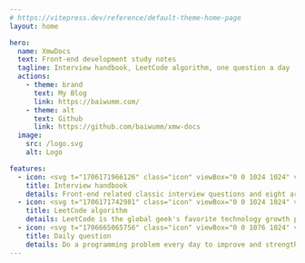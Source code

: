 ```yaml
---
# https://vitepress.dev/reference/default-theme-home-page
layout: home

hero:
  name: XmwDocs
  text: Front-end development study notes
  tagline: Interview handbook, LeetCode algorithm, one question a day
  actions:
    - theme: brand
      text: My Blog
      link: https://baiwumm.com/
    - theme: alt
      text: Github
      link: https://github.com/baiwumm/xmw-docs
  image:
    src: /logo.svg
    alt: Logo

features:
  - icon: <svg t="1706171966126" class="icon" viewBox="0 0 1024 1024" version="1.1" xmlns="http://www.w3.org/2000/svg" p-id="24226" width="30"><path d="M257.706667 771.626667H810.666667a85.333333 85.333333 0 0 0 85.333333-85.333334V149.333333a85.333333 85.333333 0 0 0-85.333333-85.333333H213.333333a85.333333 85.333333 0 0 0-85.333333 85.333333v725.333334a85.333333 85.333333 0 0 0 85.333333 85.333333h618.666667a64 64 0 0 0 64-64v-28.373333a32 32 0 0 0-64 0V874.666667a21.333333 21.333333 0 0 1-21.333333 21.333333H254.293333A62.293333 62.293333 0 0 1 192 830.506667a64 64 0 0 1 65.706667-58.88z m300.373333-333.013334A73.813333 73.813333 0 0 1 631.893333 512v49.493333a42.666667 42.666667 0 0 1-42.666666 42.666667h-154.453334a42.666667 42.666667 0 0 1-42.666666-42.666667V512a73.813333 73.813333 0 0 1 73.813333-73.813333zM512 410.88a73.813333 73.813333 0 1 1 73.813333-73.813333A73.813333 73.813333 0 0 1 512 410.88z" p-id="24227" fill="#707070"></path></svg>
    title: Interview handbook
    details: Front-end related classic interview questions and eight articles to help you reach the top of the front-end
  - icon: <svg t="1706171742981" class="icon" viewBox="0 0 1024 1024" version="1.1" xmlns="http://www.w3.org/2000/svg" p-id="13162" width="30"><path d="M937.23648 876.83072c19.92704 0 36.07552 16.31232 36.07552 36.43392 0 20.11136-16.14848 36.42368-36.07552 36.42368H648.704c-19.9168 0-36.06528-16.31232-36.06528-36.42368 0-20.1216 16.14848-36.43392 36.06528-36.43392h288.53248z m0-202.9568c19.92704 0 36.07552 16.31232 36.07552 36.43392 0 20.1216-16.14848 36.42368-36.07552 36.42368H648.704c-19.9168 0-36.06528-16.30208-36.06528-36.42368 0-20.1216 16.14848-36.43392 36.06528-36.43392h288.53248zM179.83488 101.44768c0-20.1216 16.14848-36.43392 36.06528-36.43392 19.9168 0 36.06528 16.31232 36.06528 36.43392v296.62208c0 20.1216-16.14848 36.42368-36.06528 36.42368-19.9168 0-36.06528-16.30208-36.06528-36.42368V101.44768z m180.3264 114.4832c19.92704 0 36.07552 16.31232 36.07552 36.43392 0 20.11136-16.14848 36.42368-36.06528 36.42368H71.63904c-19.92704 0-36.07552-16.31232-36.07552-36.42368 0-20.1216 16.14848-36.43392 36.07552-36.43392h288.53248zM844.76928 75.68384a35.81952 35.81952 0 0 1 50.9952 0 36.68992 36.68992 0 0 1 0 51.51744L91.99616 939.01824a35.81952 35.81952 0 0 1-51.00544 0 36.68992 36.68992 0 0 1 0-51.5072L844.75904 75.6736z" fill="#707070" p-id="13163"></path></svg>
    title: LeetCode algorithm
    details: LeetCode is the global geek's favorite technology growth platform to help you improve your programming skills efficiently
  - icon: <svg t="1706665065756" class="icon" viewBox="0 0 1076 1024" version="1.1" xmlns="http://www.w3.org/2000/svg" p-id="1588" width="30" height="30"><path d="M1052.587 316.373l-60.16-60.053c-16.64-16.64-46.294-13.973-66.24 6.08L473.6 714.987c-20.053 19.946-22.72 49.6-6.08 66.24l60.053 60.16c16.64 16.533 46.294 13.866 66.347-6.187l452.48-452.48c20.053-20.053 22.827-49.707 6.187-66.347z m-479.36 580.8l2.133 1.814L387.093 998.4H768c28.373 0 51.2-22.933 51.2-51.2V656L586.453 887.68c-4.16 4.053-8.746 6.4-13.226 9.493zM408.107 755.52c3.733-9.92 8.96-19.627 17.386-27.947L819.2 335.68V51.2C819.2 22.933 796.267 0 768 0H51.2C22.933 0 0 22.933 0 51.2v895.893c0 28.374 22.933 51.2 51.2 51.2h253.227L405.76 753.387l2.347 2.133zM128 76.8h537.6c28.373 0 51.2 14.08 51.2 31.573 0 17.494-22.933 31.467-51.2 31.467H128c-28.267 0-51.2-14.08-51.2-31.467C76.8 90.88 99.733 76.8 128 76.8z m0 168.64h537.6c28.373 0 51.2 14.827 51.2 33.067 0 18.24-22.933 33.066-51.2 33.066H128c-28.267 0-51.2-14.826-51.2-33.066 0-18.24 22.933-33.067 51.2-33.067z m0 240.747c-28.267 0-51.2-15.36-51.2-34.134S99.733 417.92 128 417.92h332.8c28.267 0 51.2 15.253 51.2 34.133s-22.933 34.134-51.2 34.134H128z m289.28 298.666l-96.64 222.827 215.147-109.653L417.28 784.853z" fill="#707070" p-id="1589"></path></svg>
    title: Daily question
    details: Do a programming problem every day to improve and strengthen your development thinking
---
```


